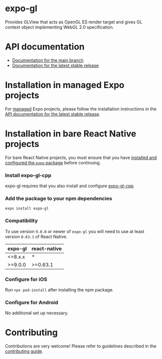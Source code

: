 # expo-gl

Provides GLView that acts as OpenGL ES render target and gives GL context object implementing WebGL 2.0 specification.

# API documentation

- [Documentation for the main branch](https://github.com/expo/expo/blob/main/docs/pages/versions/unversioned/sdk/gl-view.md)
- [Documentation for the latest stable release](https://docs.expo.dev/versions/latest/sdk/gl-view/)

# Installation in managed Expo projects

For [managed](https://docs.expo.dev/versions/latest/introduction/managed-vs-bare/) Expo projects, please follow the installation instructions in the [API documentation for the latest stable release](https://docs.expo.dev/versions/latest/sdk/gl-view/).

# Installation in bare React Native projects

For bare React Native projects, you must ensure that you have [installed and configured the `expo` package](https://docs.expo.dev/bare/installing-expo-modules/) before continuing.

### Install expo-gl-cpp

expo-gl requires that you also install and configure [expo-gl-cpp](https://github.com/expo/expo/tree/main/packages/expo-gl-cpp).

### Add the package to your npm dependencies

```
expo install expo-gl
```

### Compatibility

To use version `9.0.0` or newer of `expo-gl` you will need to use at least version `0.63.1` of React Native.

| expo-gl | react-native |
| ------- | ------------ |
| <=8.x.x | \*           |
| >=9.0.0 | >=0.63.1     |

### Configure for iOS

Run `npx pod-install` after installing the npm package.

### Configure for Android

No additional set up necessary.

# Contributing

Contributions are very welcome! Please refer to guidelines described in the [contributing guide](https://github.com/expo/expo#contributing).
